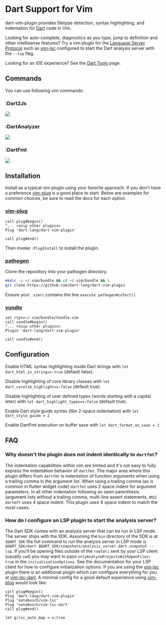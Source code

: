 # Dart Support for Vim

dart-vim-plugin provides filetype detection, syntax highlighting, and
indentation for [Dart][] code in Vim.

Looking for auto-complete, diagnostics as you type, jump to definition and other
intellisense features? Try a vim plugin for the
[Language Server Protocol](http://langserver.org/) such as [vim-lsc][]
configured to start the Dart analysis server with the `--lsp` flag.

Looking for an IDE experience? See the [Dart Tools][] page.

[Dart]: http://www.dartlang.org/
[Dart tools]: http://www.dartlang.org/tools/
[vim-lsc]: https://github.com/natebosch/vim-lsc

## Commands

You can use following vim commands:

### :Dart2Js

![](https://raw.github.com/dart-lang/dart-vim-plugin/master/Dart2Js.gif)

### :DartAnalyzer

![](https://raw.github.com/dart-lang/dart-vim-plugin/master/DartAnalyzer.gif)

### :DartFmt

![](https://raw.github.com/dart-lang/dart-vim-plugin/master/DartFmt.gif)

## Installation

Install as a typical vim plugin using your favorite approach. If you don't have
a preference [vim-plug][] is a good place to start. Below are examples for
common choices, be sure to read the docs for each option.

### [vim-plug][]

[vim-plug]:https://github.com/junegunn/vim-plug

```vimscript
call plug#begin()
"... <snip other plugins>
Plug 'dart-lang/dart-vim-plugin'

call plug#end()
```

Then invoke `:PlugInstall` to install the plugin.

### [pathogen][]

[pathogen]:https://github.com/tpope/vim-pathogen

Clone the repository into your pathogen directory.

```sh
mkdir -p ~/.vim/bundle && cd ~/.vim/bundle && \
git clone https://github.com/dart-lang/dart-vim-plugin
```

Ensure your `.vimrc` contains the line `execute pathogen#infect()`

### [vundle][]

[vundle]:https://github.com/VundleVim/Vundle.vim

```vimscript
set rtp+=~/.vim/bundle/Vundle.vim
call vundle#begin()
"... <snip other plugins>
Plugin 'dart-lang/dart-vim-plugin'

call vundle#end()
```

## Configuration

Enable HTML syntax highlighting inside Dart strings with `let
dart_html_in_string=v:true` (default false).

Disable highlighting of core library classes with `let
dart_corelib_highlight=v:false` (default true).

Disable highlighting of user defined types (words starting with a capital
leter) with `let dart_highlight_types=v:false` (default true).

Enable Dart style guide syntax (like 2-space indentation) with `let dart_style_guide = 2`

Enable DartFmt execution on buffer save with `let dart_format_on_save = 1`

## FAQ

### Why doesn't the plugin does not indent identically to `dartfmt`?

The indentation capabilities within vim are limited and it's not easy to fully
express the indentation behavior of `dartfmt`. The major area where this plugin
differs from `dartfmt` is indentation of function arguments when using a
trailing comma in the argument list. When using a trailing comma (as is common
in flutter widget code) `dartfmt` uses 2 space indent for argument parameters.
In all other indentation following an open parenthesis (argument lists without a
trailing comma, multi-line assert statements, etc) `dartmft` uses 4 space
indent. This plugin uses 4 space indent to match the most cases.


### How do I configure an LSP plugin to start the analysis server?

The Dart SDK comes with an analysis server that can be run in LSP mode. The
server ships with the SDK. Assuming the `bin` directory of the SDK is at
`$DART_SDK` the full command to run the analysis server in LSP mode is
`$DART_SDK/dart $DART_SDK/snapshots/analysis_server.dart.snapshot --lsp`. If
you'll be opening files outside of the `rootUri` sent by your LSP client
(usually `cwd`) you may want to pass `onlyAnalyzeProjectsWithOpenFiles: true` in
the `initializationOptions`. See the documentation for your LSP client for how
to configure initialization options. If you are using the [vim-lsc][] plugin
there is an additional plugin which can configure everything for you at
[vim-lsc-dart][]. A minimal config for a good default experience using
[vim-plug][] would look like:

```vimscript
call plug#begin()
Plug 'dart-lang/dart-vim-plugin'
Plug 'natebosch/vim-lsc'
Plug 'natebosch/vim-lsc-dart'
call plug#end()

let g:lsc_auto_map = v:true
```

[vim-lsc-dart]: https://github.com/natebosch/vim-lsc-dart
